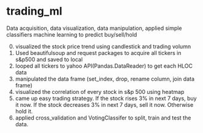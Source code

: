 # trading_ml
Data acquisition, data visualization, data manipulation, applied simple classifiers machine learning to predict buy/sell/hold

0. visualized the stock price trend using candlestick and trading volumn
1. Used beautifulsoup and request packages to acquire all tickers in s&p500 and saved to local
2. looped all tickers to yahoo API(Pandas.DataReader) to get each HLOC data
3. manipulated the data frame (set_index, drop, rename column, join data frame)
4. visualized the correlation of every stock in s&p 500 using heatmap
5. came up easy trading strategy. If the stock rises 3% in next 7 days, buy it now. If the stock decreases 3% in next 7 days, sell it now. Otherwise hold it.
6. applied cross_validation and VotingClassifer to split, train and test the data.
